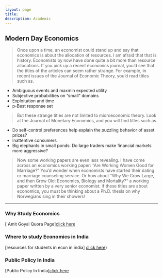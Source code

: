 ```yaml
---
layout: page
title:
description: Academic
---
```


<h2>
  <span class="label label-primary"> Modern Day Economics </span>
</h2>



 
> Once upon a time, an economist could stand up and say that economics is about the 
allocation of resources. I am afraid that that is history. Economists by now have done 
quite a bit more than resource allocations. If you pick up a recent economics journal, 
you’d see that the titles of the articles can seem rather strange. For example, in recent 
issues of the Journal of Economic Theory, you’d read titles such as.

- Ambiguous events and maxmin expected utility 
- Subjective probabilities on “small” domains 
- Exploitation and time 
- p-Best response set 

> But these strange titles are not limited to microeconomic theory. Look at the Journal of 
Monetary Economics, and you will find titles such as.

- Do self-control preferences help explain the puzzling behavior of asset prices? 
- Inattentive consumers 
- Big elephants in small ponds: Do large traders make financial markets more 
aggressive? 

> Now some working papers are even less revealing. I have come across an economics 
working paper: “Are Working Women Good for Marriage?” You’d wonder when 
economists have started their dating or marriage counseling service. Or how about “Why 
We Grow Large, and then Grow Old: Economics, Biology and Mortality?” a working 
paper written by a very senior economist. If these titles are about economics, you must be 
thinking about a Ph.D. thesis on why Norwegians sing in their showers! 


----

<h3>
  <span class="label label-danger"> Why Study Economics </span>
</h3>



[ Amit Goyal Quora Page][click here](https://www.quora.com/Why-should-I-study-economics/answer/Amit-Goyal-135)

<h3>
  <span class="label label-danger"> Where to study Economics in India </span>
</h3>

[resources for students in econ in india] [ click here](https://www.shivhastawala.com/resources))

<h3>
  <span class="label label-danger">Public Policy In India</span>
</h3>


[Public Policy In India][click here](https://publicpolicyindia.com/)





